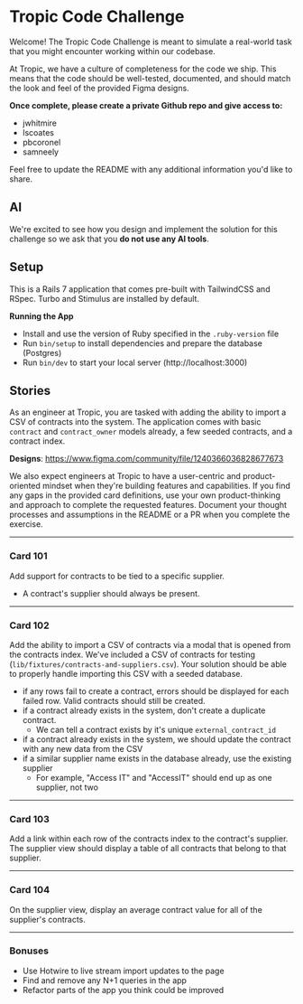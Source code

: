 # Tropic Code Challenge

Welcome! The Tropic Code Challenge is meant to simulate a real-world task that you might encounter working within our codebase.

At Tropic, we have a culture of completeness for the code we ship. This means that the code should be well-tested, documented, and should match the look and feel of the provided Figma designs.

**Once complete, please create a private Github repo and give access to:**
- jwhitmire
- lscoates
- pbcoronel
- samneely

Feel free to update the README with any additional information you'd like to share.

## AI

We're excited to see how you design and implement the solution for this challenge so we ask that you **do not use any AI tools**.

## Setup

This is a Rails 7 application that comes pre-built with TailwindCSS and RSpec. Turbo and Stimulus are installed by default.

**Running the App**
* Install and use the version of Ruby specified in the `.ruby-version` file
* Run `bin/setup` to install dependencies and prepare the database (Postgres)
* Run `bin/dev` to start your local server (http://localhost:3000)

## Stories

As an engineer at Tropic, you are tasked with adding the ability to import a CSV of contracts into the system. The application comes with basic `contract` and `contract_owner` models already, a few seeded contracts, and a contract index.

**Designs**: https://www.figma.com/community/file/1240366036828677673

We also expect engineers at Tropic to have a user-centric and product-oriented mindset when they're building features and capabilities. If you find any gaps in the provided card definitions, use your own product-thinking and approach to complete the requested features. Document your thought processes and assumptions in the README or a PR when you complete the exercise.

---

### Card 101
Add support for contracts to be tied to a specific supplier.
- A contract's supplier should always be present.

---

### Card 102
Add the ability to import a CSV of contracts via a modal that is opened from the contracts index. We've included a CSV of contracts for testing (`lib/fixtures/contracts-and-suppliers.csv`). Your solution should be able to properly handle importing this CSV with a seeded database.
- if any rows fail to create a contract, errors should be displayed for each failed row. Valid contracts should still be created.
- if a contract already exists in the system, don't create a duplicate contract.
  - We can tell a contract exists by it's unique `external_contract_id`
- if a contract already exists in the system, we should update the contract with any new data from the CSV
- if a similar supplier name exists in the database already, use the existing supplier
  - For example, "Access IT" and "AccessIT" should end up as one supplier, not two

---

### Card 103
Add a link within each row of the contracts index to the contract's supplier. The supplier view should display a table of all contracts that belong to that supplier.

---

### Card 104
On the supplier view, display an average contract value for all of the supplier's contracts.

---

### Bonuses

- Use Hotwire to live stream import updates to the page
- Find and remove any N+1 queries in the app
- Refactor parts of the app you think could be improved
